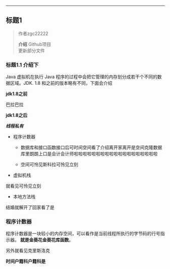 ------

## 标题1
> 作者zgc22222
>
> **介绍** Github项目<br>
更新部分文件

### 标题1.1 介绍下

Java 虚拟机在执行 Java 程序的过程中会把它管理的内存划分成若干个不同的数据区域。JDK. 1.8 和之前的版本略有不同，下面会介绍

**jdk1.8之前**

巴拉巴拉

**jdk1.8之后**

***线程私有***

- 程序计数器 

    -  数据库和接口函数接口后可时间空间看了介绍离开家离开是空间克隆数据库里朗朗上口是会计会计师啦啦啦啦啦啦啦啦啦啦啦啦啦啦啦啦啦啦啦

    - 空间可怜见斯科拉可怜见立刻

- 虚拟机栈

就看见可怜见立刻
- 本地方法栈

结婚就解开了回家看了是


### 程序计数器
程序计数器是一块较小的内存空间，可以看作是当前线程所执行的字节码的行号指示器。 **就是金葵花金葵花库函数**。

另外就看见克里斯洛克

**时间户籍科户籍科是**
